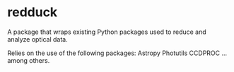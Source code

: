 # redduck

A package that wraps existing Python packages used to reduce and analyze optical data. 

Relies on the use of the following packages:
Astropy
Photutils
CCDPROC
...
among others. 
